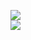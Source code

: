 [![](https://img.shields.io/badge/Made%20With-Github%20Spray-lightgrey.svg?style=for-the-badge&logo=github)](https://github.com/Annihil/github-spray#17426)  
[![](https://i.imgur.com/2DrTn0Z.gif)](https://github.com/Annihil/github-spray)